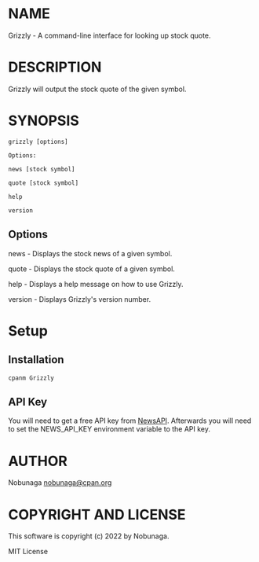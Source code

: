 # NAME

Grizzly - A command-line interface for looking up stock quote.

# DESCRIPTION

Grizzly will output the stock quote of the given symbol.

# SYNOPSIS

    grizzly [options]

    Options:

    news [stock symbol]

    quote [stock symbol]

    help

    version

## Options

news - Displays the stock news of a given symbol.

quote - Displays the stock quote of a given symbol.

help - Displays a help message on how to use Grizzly.

version - Displays Grizzly's version number.

# Setup

## Installation

    cpanm Grizzly

## API Key

You will need to get a free API key from [NewsAPI](https://newsapi.org/). Afterwards you will need to set the NEWS\_API\_KEY environment variable to the API key.

# AUTHOR

Nobunaga <nobunaga@cpan.org>

# COPYRIGHT AND LICENSE

This software is copyright (c) 2022 by Nobunaga.

MIT License
